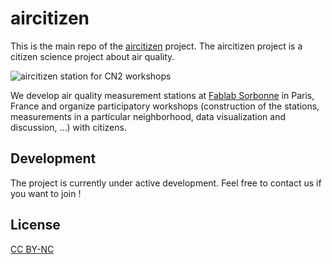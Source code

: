 # aircitizen
This is the main repo of the [aircitizen](http://www.aircitizen.org) project. The aircitizen project is a citizen science project about air quality.

![aircitizen station for CN2 workshops](./photos/aircitizen-station-CN2.JPG "aircitizen station for CN2 workshops")

We develop air quality measurement stations at [Fablab Sorbonne](http://www.fablabsu.fr) in Paris, France and organize participatory workshops (construction of the stations, measurements in a particular neighborhood, data visualization and discussion, ...) with citizens.

## Development

The project is currently under active development. Feel free to contact us if you want to join !

## License
[CC BY-NC](https://creativecommons.org/licenses/by-nc/2.0/)